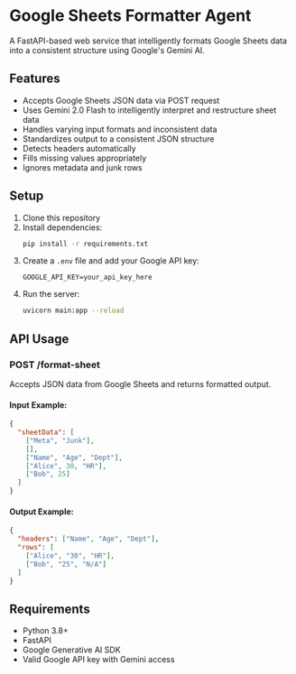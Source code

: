 # Google Sheets Formatter Agent

A FastAPI-based web service that intelligently formats Google Sheets data into a consistent structure using Google's Gemini AI.

## Features

- Accepts Google Sheets JSON data via POST request
- Uses Gemini 2.0 Flash to intelligently interpret and restructure sheet data
- Handles varying input formats and inconsistent data
- Standardizes output to a consistent JSON structure
- Detects headers automatically
- Fills missing values appropriately
- Ignores metadata and junk rows

## Setup

1. Clone this repository
2. Install dependencies:
   ```bash
   pip install -r requirements.txt
   ```
3. Create a `.env` file and add your Google API key:
   ```
   GOOGLE_API_KEY=your_api_key_here
   ```
4. Run the server:
   ```bash
   uvicorn main:app --reload
   ```

## API Usage

### POST /format-sheet

Accepts JSON data from Google Sheets and returns formatted output.

#### Input Example:
```json
{
  "sheetData": [
    ["Meta", "Junk"],
    [],
    ["Name", "Age", "Dept"],
    ["Alice", 30, "HR"],
    ["Bob", 25]
  ]
}
```

#### Output Example:
```json
{
  "headers": ["Name", "Age", "Dept"],
  "rows": [
    ["Alice", "30", "HR"],
    ["Bob", "25", "N/A"]
  ]
}
```

## Requirements

- Python 3.8+
- FastAPI
- Google Generative AI SDK
- Valid Google API key with Gemini access 